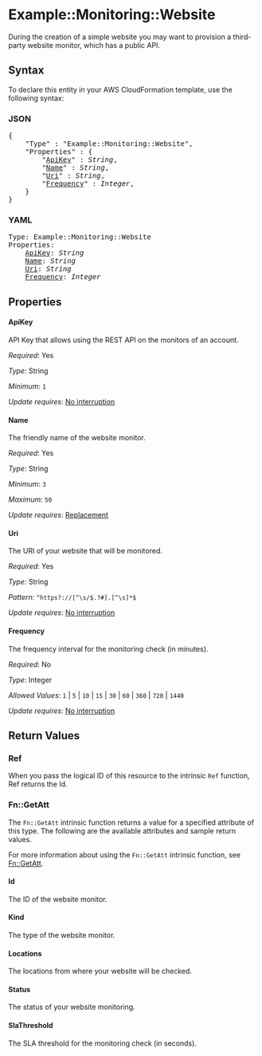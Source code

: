 # Example::Monitoring::Website

During the creation of a simple website you may want to provision a third-party website monitor, which has a public API.

## Syntax

To declare this entity in your AWS CloudFormation template, use the following syntax:

### JSON

<pre>
{
    "Type" : "Example::Monitoring::Website",
    "Properties" : {
        "<a href="#apikey" title="ApiKey">ApiKey</a>" : <i>String</i>,
        "<a href="#name" title="Name">Name</a>" : <i>String</i>,
        "<a href="#uri" title="Uri">Uri</a>" : <i>String</i>,
        "<a href="#frequency" title="Frequency">Frequency</a>" : <i>Integer</i>,
    }
}
</pre>

### YAML

<pre>
Type: Example::Monitoring::Website
Properties:
    <a href="#apikey" title="ApiKey">ApiKey</a>: <i>String</i>
    <a href="#name" title="Name">Name</a>: <i>String</i>
    <a href="#uri" title="Uri">Uri</a>: <i>String</i>
    <a href="#frequency" title="Frequency">Frequency</a>: <i>Integer</i>
</pre>

## Properties

#### ApiKey

API Key that allows using the REST API on the monitors of an account.

_Required_: Yes

_Type_: String

_Minimum_: <code>1</code>

_Update requires_: [No interruption](https://docs.aws.amazon.com/AWSCloudFormation/latest/UserGuide/using-cfn-updating-stacks-update-behaviors.html#update-no-interrupt)

#### Name

The friendly name of the website monitor.

_Required_: Yes

_Type_: String

_Minimum_: <code>3</code>

_Maximum_: <code>50</code>

_Update requires_: [Replacement](https://docs.aws.amazon.com/AWSCloudFormation/latest/UserGuide/using-cfn-updating-stacks-update-behaviors.html#update-replacement)

#### Uri

The URI of your website that will be monitored.

_Required_: Yes

_Type_: String

_Pattern_: <code>^https?://[^\s/$.?#].[^\s]*$</code>

_Update requires_: [No interruption](https://docs.aws.amazon.com/AWSCloudFormation/latest/UserGuide/using-cfn-updating-stacks-update-behaviors.html#update-no-interrupt)

#### Frequency

The frequency interval for the monitoring check (in minutes).

_Required_: No

_Type_: Integer

_Allowed Values_: <code>1</code> | <code>5</code> | <code>10</code> | <code>15</code> | <code>30</code> | <code>60</code> | <code>360</code> | <code>720</code> | <code>1440</code>

_Update requires_: [No interruption](https://docs.aws.amazon.com/AWSCloudFormation/latest/UserGuide/using-cfn-updating-stacks-update-behaviors.html#update-no-interrupt)

## Return Values

### Ref

When you pass the logical ID of this resource to the intrinsic `Ref` function, Ref returns the Id.

### Fn::GetAtt

The `Fn::GetAtt` intrinsic function returns a value for a specified attribute of this type. The following are the available attributes and sample return values.

For more information about using the `Fn::GetAtt` intrinsic function, see [Fn::GetAtt](https://docs.aws.amazon.com/AWSCloudFormation/latest/UserGuide/intrinsic-function-reference-getatt.html).

#### Id

The ID of the website monitor.

#### Kind

The type of the website monitor.

#### Locations

The locations from where your website will be checked.

#### Status

The status of your website monitoring.

#### SlaThreshold

The SLA threshold for the monitoring check (in seconds).

